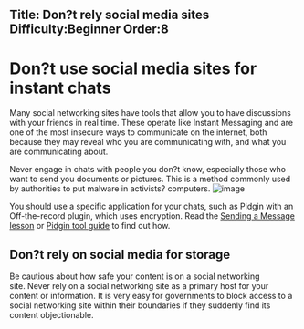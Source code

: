 Title: Don?t rely social media sites
Difficulty:Beginner
Order:8
---
# Don?t use social media sites for instant chats

Many social networking sites have tools that allow you to have discussions with your friends in real time. These operate like Instant Messaging and are one of the most insecure ways to communicate on the internet, both because they may reveal who you are communicating with, and what you are communicating about.

Never engage in chats with people you don?t know, especially those who want to send you documents or pictures. This is a method commonly used by authorities to put malware in activists? computers.
![image](socialb4.png)

You should use a specific application for your chats, such as Pidgin with an Off-the-record plugin, which uses encryption. Read the [Sending a Message lesson](umbrella://lesson/sending-a-message) or [Pidgin tool guide](umbrella://lesson/pidgin) to find out how. 

## Don?t rely on social media for storage

Be cautious about how safe your content is on a social networking site. Never rely on a social networking site as a primary host for your content or information. It is very easy for governments to block access to a social networking site within their boundaries if they suddenly find its content objectionable. 